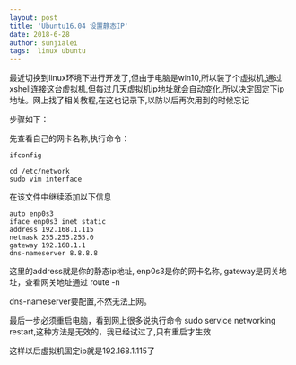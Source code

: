 ```yaml
---
layout: post
title: 'Ubuntu16.04 设置静态IP'
date: 2018-6-28
author: sunjialei
tags:  linux ubuntu
---
```


最近切换到linux环境下进行开发了,但由于电脑是win10,所以装了个虚拟机,通过xshell连接这台虚拟机,但每过几天虚拟机ip地址就会自动变化,所以决定固定下ip地址。网上找了相关教程,在这也记录下,以防以后再次用到的时候忘记

步骤如下：

先查看自己的网卡名称,执行命令：
```linux
ifconfig
```


```linux
cd /etc/network
sudo vim interface
```

在该文件中继续添加以下信息
```linux
auto enp0s3
iface enp0s3 inet static
address 192.168.1.115
netmask 255.255.255.0
gateway 192.168.1.1
dns-nameserver 8.8.8.8
```
这里的address就是你的静态ip地址, enp0s3是你的网卡名称, gateway是网关地址，查看网关地址通过 route -n

dns-nameserver要配置,不然无法上网。

最后一步必须重启电脑，看到网上很多说执行命令 sudo service networking restart,这种方法是无效的，我已经试过了,只有重启才生效

这样以后虚拟机固定ip就是192.168.1.115了